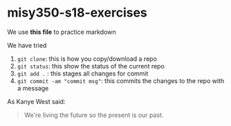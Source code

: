 # misy350-s18-exercises

We use __this file__ to practice markdown

We have tried
1. `git clone`: this is how you copy/download a repo
1. `git status`: this show the status of the current repo
1. `git add .` : this stages all changes for commit
1. `git commit -am "commit msg"`: this commits the changes to the repo with a message



As Kanye West said:

> We're living the future so
> the present is our past.

